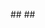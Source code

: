##<link href='https://andaiminhgroup.github.io/css/' rel='stylesheet' type='text/css'/>
##<script src='https://andaiminhgroup.github.io/jquery/' type='text/javascript'/>
